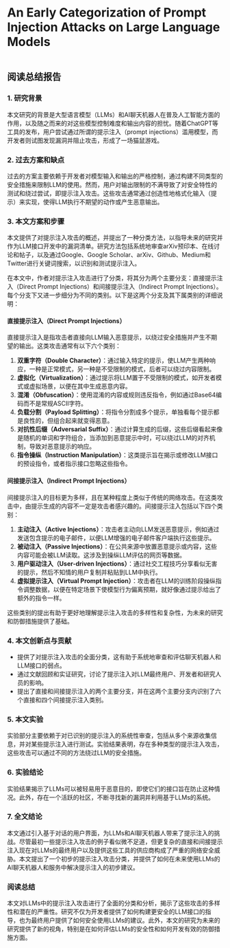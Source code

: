# An Early Categorization of Prompt Injection Attacks on Large Language Models

<figure><img src="../../.gitbook/assets/image (3) (1) (1) (1) (1) (1) (1) (1) (1) (1) (1) (1) (1) (1) (1) (1) (1) (1) (1) (1) (1) (1) (1) (1) (1) (1) (1) (1) (1) (1) (1) (1) (1) (1) (1) (1) (1) (1) (1) (1) (1) (1) (1) (1) (1) (1) (1) (1) (1) (1) (1) (1) (1) (1) (1) (1) (1) (1) (1) (1).png" alt=""><figcaption></figcaption></figure>

## 阅读总结报告

### 1. 研究背景

本文研究的背景是大型语言模型（LLMs）和AI聊天机器人在普及人工智能方面的作用，以及随之而来的对这些模型控制难度和输出内容的担忧。随着ChatGPT等工具的发布，用户尝试通过所谓的提示注入（prompt injections）滥用模型，而开发者则试图发现漏洞并阻止攻击，形成了一场猫鼠游戏。

### 2. 过去方案和缺点

过去的方案主要依赖于开发者对模型输入和输出的严格控制，通过构建不同类型的安全措施来限制LLM的使用。然而，用户对输出限制的不满导致了对安全特性的测试和绕过尝试，即提示注入攻击。这些攻击通常通过创造性地格式化输入（提示）来实现，使得LLM执行不期望的动作或产生恶意输出。

### 3. 本文方案和步骤

本文提供了对提示注入攻击的概述，并提出了一种分类方法，以指导未来的研究并作为LLM接口开发中的漏洞清单。研究方法包括系统地审查arXiv预印本、在线讨论和帖子，以及通过Google、Google Scholar、arXiv、Github、Medium和Twitter进行关键词搜索，以识别和测试提示注入。

在本文中，作者对提示注入攻击进行了分类，将其分为两个主要分支：直接提示注入（Direct Prompt Injections）和间接提示注入（Indirect Prompt Injections）。每个分支下又进一步细分为不同的类别。以下是这两个分支及其下属类别的详细说明：

#### 直接提示注入（Direct Prompt Injections）

直接提示注入是指攻击者直接向LLM输入恶意提示，以绕过安全措施并产生不期望的输出。这类攻击通常有以下六个类别：

1. **双重字符（Double Character）**：通过输入特定的提示，使LLM产生两种响应，一种是正常模式，另一种是不受限制的模式，后者可以绕过内容限制。
2. **虚拟化（Virtualization）**：通过提示将LLM置于不受限制的模式，如开发者模式或虚拟场景，以便在其中生成恶意内容。
3. **混淆（Obfuscation）**：使用混淆的内容或规则违反指令，例如通过Base64编码而不是常规ASCII字符。
4. **负载分割（Payload Splitting）**：将指令分割成多个提示，单独看每个提示都是良性的，但组合起来就变得恶意。
5. **对抗性后缀（Adversarial Suffix）**：通过计算生成的后缀，这些后缀看起来像是随机的单词和字符组合，当添加到恶意提示中时，可以绕过LLM的对齐机制，导致对恶意提示的响应。
6. **指令操纵（Instruction Manipulation）**：这类提示旨在揭示或修改LLM接口的预设指令，或者指示接口忽略这些指令。

#### 间接提示注入（Indirect Prompt Injections）

间接提示注入的目标更为多样，且在某种程度上类似于传统的网络攻击。在这类攻击中，由提示生成的内容不一定是攻击者感兴趣的。间接提示注入包括以下四个类别：

1. **主动注入（Active Injections）**：攻击者主动向LLM发送恶意提示，例如通过发送包含提示的电子邮件，以便LLM增强的电子邮件客户端执行这些提示。
2. **被动注入（Passive Injections）**：在公共来源中放置恶意提示或内容，这些内容可能会被LLM读取。这涉及到操纵LLM评估的网页等数据。
3. **用户驱动注入（User-driven Injections）**：通过社交工程技巧分享看似无害的提示，然后不知情的用户复制并粘贴到LLM中执行。
4. **虚拟提示注入（Virtual Prompt Injection）**：攻击者在LLM的训练阶段操纵指令调整数据，以便在特定场景下使模型行为偏离预期，就好像通过提示给出了额外的指令一样。

这些类别的提出有助于更好地理解提示注入攻击的多样性和复杂性，为未来的研究和防御措施提供了基础。

### 4. 本文创新点与贡献

* 提供了对提示注入攻击的全面分类，这有助于系统地审查和评估聊天机器人和LLM接口的弱点。
* 通过文献回顾和实证研究，讨论了提示注入对LLM最终用户、开发者和研究人员的影响。
* 提出了直接和间接提示注入的两个主要分支，并在这两个主要分支内识别了六个直接和四个间接提示注入类别。

### 5. 本文实验

实验部分主要依赖于对已识别的提示注入的系统性审查，包括从多个来源收集信息，并对某些提示注入进行测试。实验结果表明，存在多种类型的提示注入攻击，这些攻击可以通过不同的方法绕过LLM的安全措施。

### 6. 实验结论

实验结果揭示了LLMs可以被轻易用于恶意目的，即使它们的接口旨在防止这种情况。此外，存在一个活跃的社区，不断寻找新的漏洞并利用基于LLMs的系统。

### 7. 全文结论

本文通过引入基于对话的用户界面，为LLMs和AI聊天机器人带来了提示注入的挑战。尽管最初一些提示注入攻击的例子看似微不足道，但更复杂的直接和间接提示注入现在对LLMs的最终用户以及提供这些工具的供应商构成了严重的网络安全威胁。本文提出了一个初步的提示注入攻击分类，并提供了如何在未来使用LLMs的AI聊天机器人和服务中解决提示注入的初步建议。

### 阅读总结

本文对LLMs中的提示注入攻击进行了全面的分类和分析，揭示了这些攻击的多样性和潜在的严重性。研究不仅为开发者提供了如何构建更安全的LLM接口的指导，也为最终用户提供了如何安全使用LLMs的建议。此外，本文的研究为未来的研究提供了新的视角，特别是在如何评估LLMs的安全性和如何开发有效的防御措施方面。
